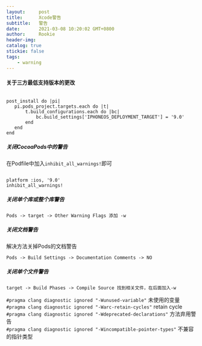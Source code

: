 ```yaml
---
layout:     post
title:      Xcode警告
subtitle:  	警告
date:       2021-03-08 10:20:02 GMT+0800
author:     Rookie
header-img: 
catalog: true
stickie: false
tags:
    - warning
---
```



#### 关于三方最低支持版本的更改

```

post_install do |pi|
   pi.pods_project.targets.each do |t|
       t.build_configurations.each do |bc|
           bc.build_settings['IPHONEOS_DEPLOYMENT_TARGET'] = '9.0'
       end
   end
end

```


##### 关闭CocoaPods中的警告

在Podfile中加入`inhibit_all_warnings!`即可
```

platform :ios, '9.0'
inhibit_all_warnings!

```

##### 关闭单个库或整个库警告

`Pods -> target -> Other Warning Flags 添加 -w`


##### 关闭文档警告

解决方法关掉Pods的文档警告

`Pods -> Build Settings -> Documentation Comments -> NO`


##### 关闭单个文件警告

`target -> Build Phases -> Compile Source 找到相关文件，在后面加入-w`

`#pragma clang diagnostic ignored "-Wunused-variable"` 未使用的变量  
`#pragma clang diagnostic ignored "-Warc-retain-cycles"` retain cycle  
`#pragma clang diagnostic ignored "-Wdeprecated-declarations"` 方法弃用警告  
`#pragma clang diagnostic ignored "-Wincompatible-pointer-types"` 不兼容的指针类型  






